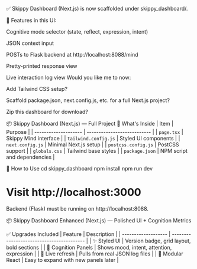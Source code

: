 
✅ Skippy Dashboard (Next.js) is now scaffolded under skippy_dashboard/.

🚀 Features in this UI:

Cognitive mode selector (state, reflect, expression, intent)

JSON context input

POSTs to Flask backend at http://localhost:8088/mind

Pretty-printed response view

Live interaction log view
Would you like me to now:

Add Tailwind CSS setup?

Scaffold package.json, next.config.js, etc. for a full Next.js project?

Zip this dashboard for download?

📦 Skippy Dashboard (Next.js) — Full Project
🧠 What's Inside
| Item                 | Purpose                     |
| -------------------- | --------------------------- |
| `page.tsx`           | Skippy Mind interface       |
| `tailwind.config.js` | Styled UI components        |
| `next.config.js`     | Minimal Next.js setup       |
| `postcss.config.js`  | PostCSS support             |
| `globals.css`        | Tailwind base styles        |
| `package.json`       | NPM script and dependencies |


📝 How to Use
cd skippy_dashboard
npm install
npm run dev
# Visit http://localhost:3000

Backend (Flask) must be running on http://localhost:8088.


📦 Skippy Dashboard Enhanced (Next.js) — Polished UI + Cognition Metrics

✅ Upgrades Included
| Feature             | Description                               |
| ------------------- | ----------------------------------------- |
| ✨ Styled UI         | Version badge, grid layout, bold sections |
| 🧠 Cognition Panels | Shows mood, intent, attention, expression |
| 🔁 Live refresh     | Pulls from real JSON log files            |
| 🧩 Modular React    | Easy to expand with new panels later      |


